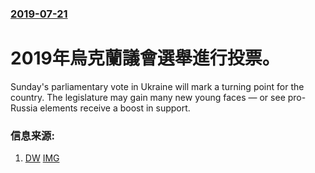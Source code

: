 ### [2019-07-21](/news/2019/07/21/index.md)

##### 
# 2019年烏克蘭議會選舉進行投票。 

Sunday's parliamentary vote in Ukraine will mark a turning point for the country. The legislature may gain many new young faces — or see pro-Russia elements receive a boost in support.


### 信息来源:

1. [DW](https://www.dw.com/en/ukraine-parliamentary-vote-fresh-start-or-a-u-turn/a-49658313) [IMG](https://www.dw.com/image/48771017_304.jpg)
